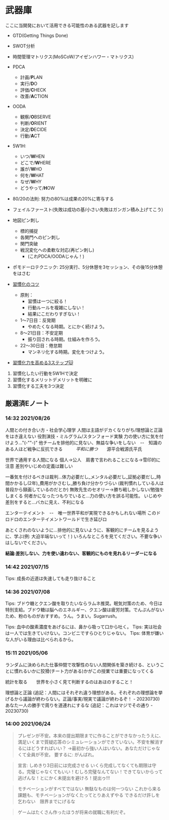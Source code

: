 
# 武器庫
ここに当開発において活用できる可能性のある武器を記します


- GTD(Getting Things Done)
- SWOT分析
- 時間管理マトリクス(MoSCoW/アイゼンハワー・マトリクス)
- PDCA
  - 計画/**P**LAN
  - 実行/**D**O
  - 評価/**C**HECK
  - 改善/**A**CTION
- OODA
  - 観察/**O**BSERVE
  - 判断/**O**RIENT
  - 決定/**D**ECIDE
  - 行動/**A**CT
- 5W1H:
  - いつ/**W**HEN
  - どこで/**W**HERE
  - 誰が/**W**HO
  - 何を/**W**HAT
  - なぜ/**W**HY
  - どうやって/**H**OW
- 80/20の法則: 努力の80%は成果の20%に寄与する
- フェイルファースト(失敗は成功の基/小さい失敗はガンガン積み上げてこう)
- 地図ピン刺し
  - 標的捕捉
  - 各関門へのピン刺し
  - 関門突破
  - 戦況変化への柔軟な対応(再ピン刺し)
    - (これPDCA/OODAじゃん！)
- ポモドーロテクニック: 25分実行、5分休憩を3セッション、その後15分休憩をはさむ

- [習慣化のコツ](https://twitter.com/remolabo/status/1666762360873455616)
  - 原則：
    - 習慣は一つに絞る！
    - 行動ルールを複雑にしない！
    - 結果にこだわりすぎない！
  - 1～7日目：反発期
    - やめたくなる時期。とにかく続けよう。
  - 8～21日目：不安定期
    - 振り回される時期。仕組みを作ろう。
  - 22～30日目：倦怠期
    - マンネリ化する時期。変化をつけよう。
- [習慣化力を高める3ステップ🐱](https://twitter.com/remolabo/status/1679249366509400064)
1. 習慣化したい行動を5W1Hで決定
2. 習慣化するメリットデメリットを明確に
3. 習慣化する工夫を3つ決定


## 厳選済Eノート

### 14:32 2021/08/26
人間との付き合い方・社会学心理学
人間は主語がデカくなりがち/理想論と正論をはき違えない
役割演技・ミルグラム/スタンフォード実験   力の使い方に気を付けよう…"(-""-)"
他チームを排他的に見ない、無益な争いをしない　--　知識のある人ほど戦争に反抗できる　　　*平和に勝つ*　　源平合戦源氏平氏

世界で通用する人間になる
個人→公人　肩書で言われることになる→雪印的に注意
差別やいじめの定義は難しい

一番気を付けるべきは裁判…体力必要だし_メンタル必要だし_証拠必要だし_時間かかるし(2年)_費用がかさむし_勝ち負け分かりづらい
(裁判慣れしている人は普段から録画しているのだとか)
無敗先生のセオリー→勝ち戦しかしない/勉強をしまくる
何者かになったつもりでいると…力の使い方を誤る可能性。
いじめや差別をすると…バカに見え、不利になる

エンターテイメント　--　唯一世界平和が実現できるかもしれない場所
このドロドロのエンターテイメントワールドで生き延びロ


あとくされのないように…排他的に見ないように、客観的にチームを見るように、学ぶ(例: 大迫半端ないって！)
いろんなところを見てください。不要な争いはしないでください。

**結論:差別しない、力を使い違わない、客観的にものを見れるリーダーになる**

### 14:42 2021/07/15
Tips: 成長の近道は失速しても走り抜けること

### 14:36 2021/07/08
Tips: ブドウ糖とクエン酸を取りたいならラムネ推奨。眠気対策のため、今日は特別支給。ブドウ糖は脳へのエネルギー、クエン酸は疲労対策。でんぷんがないため、粉のものがおすすめ。うん。うまい。Sugarrush。

Tips: 血中の酸素濃度をあげるには、鼻から吸って口から吐く。
Tips: 実は社会は一人では生きていけない。コンビニですらひとりじゃない。
Tips: 体育が嫌いな人がいる理由は比べられるから。

### 15:11 2021/05/06
ランダムに決められた仕事仲間で攻撃性のない人間関係を築き続ける、ということに慣れるいかに狡猾(チート力がある)かがこの授業では重要になってくる

統計を取る　　世界を小さく見て判断するのはあほのすること！

理想論と正論
  (追記：人間にはそれぞれ違う理想がある。それぞれの理想論を挙げるから議論が終わらない。正論/事実/現実で議論が終わるぞ！ - 20230730)
あなた一人の勝手で周りを道連れにするな
  (追記：これはマジでその通り - 20230730)

### 14:00 2021/06/24
>プレゼンが不安。本来の提出期限までに作ることができなかったうえに、満足いくまで質疑応答のシミュレーションができていない。不安を解消するにはどうすればいい？
>→最初から強い人はいない。あなただけじゃなくて全員が不安。
>要するに: がんばれ。

>宣言: しめきり3日前には完成させる
>いくら完成してなくても期限は守る。完璧じゃなくてもいい！むしろ完璧なんてない！できてないからって逃げんな！とにかく未提出を避けろ！提出ゥ!!!

>モチベーションがすべてではない
>無駄なものは何一つない
>これから来る課題も、モチベーションがなくたってとりあえずやる
>できるだけ許しを乞わない　限界までにげるな

>ゲームはたくさん作ったほうが将来の就職に有利だぞ。
